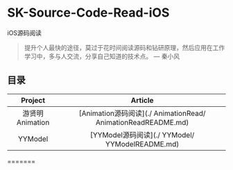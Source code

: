 # SK-Source-Code-Read-iOS

iOS源码阅读

> 提升个人最快的途径，莫过于花时间阅读源码和钻研原理，然后应用在工作学习中，多与人交流，分享自己知道的技术点。 — 秦小风

## 目录

| Project | Article |
|:-------:|:------: |
|  游贤明 Animation | [Animation源码阅读](./ AnimationRead/ AnimationReadREADME.md)        |
|  YYModel | [YYModel源码阅读](./ YYModel/ YYModelREADME.md)        |
=======
